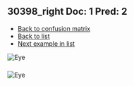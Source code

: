 ## 30398_right Doc: 1 Pred: 2
- [Back to confusion matrix](https://github.com/juliandewit/kaggle_retinopathy/blob/master/matrix.md)
- [Back to list](https://github.com/juliandewit/kaggle_retinopathy/blob/master/lists/12/list.md)
- [Next example in list](https://github.com/juliandewit/kaggle_retinopathy/blob/master/lists/12/30/30415_right.md)

![Eye](https://retinopaty.blob.core.windows.net/size1024/30398_right_1.jpeg)

### 

![Eye]()
